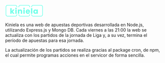 <img src="https://github.com/TheKiniela/thekiniela/blob/master/public/images/kiniela-logo.png">
                                                        
Kiniela es una web de apuestas deportivas desarrollada en Node.js, utilizando Express.js y Mongo DB. Cada viernes a las 21:00 la web se actualiza con los partidos de la jornada de Liga y, a su vez, termina el período de apuestas para esa jornada.

La actualización de los partidos se realiza gracias al package cron, de npm, el cual permite programas acciones en el servicor de forma sencilla.
